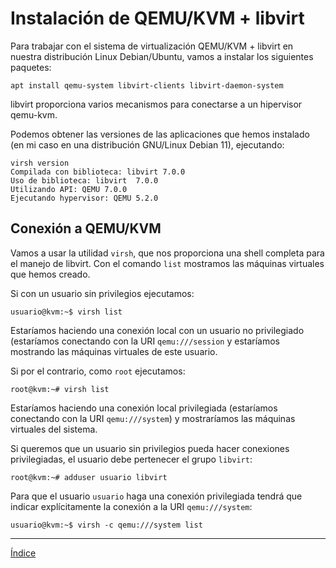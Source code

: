 # Instalación de QEMU/KVM + libvirt

Para trabajar con el sistema de virtualización QEMU/KVM + libvirt en nuestra distribución Linux Debian/Ubuntu, vamos a instalar los siguientes paquetes:

```
apt install qemu-system libvirt-clients libvirt-daemon-system
```

libvirt proporciona varios mecanismos para conectarse a un hipervisor qemu-kvm.

Podemos obtener las versiones de las aplicaciones que hemos instalado (en mi caso en una distribución GNU/Linux Debian 11), ejecutando:

```
virsh version
Compilada con biblioteca: libvirt 7.0.0
Uso de biblioteca: libvirt  7.0.0
Utilizando API: QEMU 7.0.0
Ejecutando hypervisor: QEMU 5.2.0
```

## Conexión a QEMU/KVM

Vamos a usar la utilidad `virsh`, que nos proporciona una shell completa para el manejo de libvirt. Con el comando `list` mostramos las máquinas virtuales que hemos creado.

Si con un usuario sin privilegios ejecutamos:

```
usuario@kvm:~$ virsh list
```

Estaríamos haciendo una conexión local con un usuario no privilegiado (estaríamos conectando con la URI `qemu:///session` y estaríamos mostrando las máquinas virtuales de este usuario.

Si por el contrario, como `root` ejecutamos:

```
root@kvm:~# virsh list
```

Estaríamos haciendo una conexión local privilegiada (estaríamos conectando con la URI `qemu:///system`) y mostraríamos las máquinas virtuales del sistema.

Si queremos que un usuario sin privilegios pueda hacer conexiones privilegiadas, el usuario debe pertenecer el grupo `libvirt`:

```
root@kvm:~# adduser usuario libvirt
```

Para que el usuario `usuario` haga una conexión privilegiada tendrá que indicar explícitamente la conexión a la URI `qemu:///system`:

```
usuario@kvm:~$ virsh -c qemu:///system list
```

---

[Índice](https://github.com/josedom24/curso_virtualizacion_linux)

